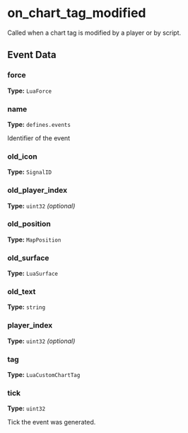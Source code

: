 # on_chart_tag_modified

Called when a chart tag is modified by a player or by script.

## Event Data

### force

**Type:** `LuaForce`

### name

**Type:** `defines.events`

Identifier of the event

### old_icon

**Type:** `SignalID`

### old_player_index

**Type:** `uint32` *(optional)*

### old_position

**Type:** `MapPosition`

### old_surface

**Type:** `LuaSurface`

### old_text

**Type:** `string`

### player_index

**Type:** `uint32` *(optional)*

### tag

**Type:** `LuaCustomChartTag`

### tick

**Type:** `uint32`

Tick the event was generated.

